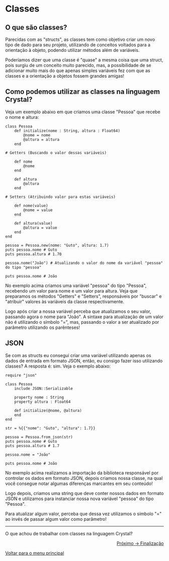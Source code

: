# Classes

## O que são classes?

Parecidas com as "structs", as classes tem como objetivo criar um novo tipo de dado para seu projeto, utilizando de conceitos voltados para a orientação à objeto, podendo utilizar métodos além de variáveis.

Poderíamos dizer que uma classe é "quase" a mesma coisa que uma struct, pois surgiu de um conceito muito parecido, mas, a possibilidade de se adicionar muito mais do que apenas simples variáveis fez com que as classes e a orientação a objetos fossem grandes amigas!

## Como podemos utilizar as classes na linguagem Crystal?

Veja um exemplo abaixo em que criamos uma classe "Pessoa" que recebe o nome e altura:

```cr
class Pessoa
    def initialize(nome : String, altura : Float64)
        @nome = nome
        @altura = altura
    end

# Getters (Buscando o valor dessas variáveis)

    def nome
        @nome
    end

    def altura
        @altura
    end

# Setters (Atribuindo valor para estas variáveis)

    def nome(value)
        @nome = value
    end

    def altura(value)
        @altura = value
    end
end
  
pessoa = Pessoa.new(nome: "Guto", altura: 1.7)
puts pessoa.nome # Guto
puts pessoa.altura # 1.70

pessoa.nome("João") # Atualizando o valor do nome da variável "pessoa" do tipo "pessoa"

puts pessoa.nome # João
```

No exemplo acima criamos uma variável "pessoa" do tipo "Pessoa", recebendo um valor para nome e um valor para altura. Veja que preparamos os métodos "Getters" e "Setters", responsáveis por "buscar" e "atribuir" valores às variáveis da classe respectivamente.

Logo após criar a nossa variável perceba que atualizamos o seu valor, passando agora o nome para "João". A sintaxe para atualização de um valor não é utilizando o símbolo "=", mas, passando o valor a ser atualizado por parâmetro utilizando os parênteses!

## JSON

Se com as structs eu consegui criar uma variável utilizando apenas os dados de entrada em formato JSON, então, eu consigo fazer isso utilizando classes? A resposta é: sim. Veja o exemplo abaixo:

```cr
require "json"

class Pessoa
    include JSON::Serializable

    property nome : String
    property altura : Float64

    def initialize(@nome, @altura)
    end
end

str = %{{"nome": "Guto", "altura": 1.7}}
  
pessoa = Pessoa.from_json(str)
puts pessoa.nome # Guto
puts pessoa.altura # 1.7

pessoa.nome = "João"

puts pessoa.nome # João
```

No exemplo acima realizamos a importação da biblioteca responsável por controlar os dados em formato JSON, depois criamos nossa classe, na qual você consegue notar algumas diferenças marcantes em seu conteúdo!

Logo depois, criamos uma string que deve conter nossos dados em formato JSON e utilizamos para instanciar nossa nova variável "pessoa" do tipo "Pessoa".

Para atualizar algum valor, perceba que dessa vez utilizamos o símbolo "=" ao invés de passar algum valor como parâmetro!

---

O que achou de trabalhar com classes na linguagem Crystal?

<p align="right">
  <a href="https://github.com/lanjoni/crystal4noobs/blob/main/content/finalizacao/finalizacao.md">Próximo -> Finalização</a>
</p>

<p align="left">
  <a href="https://github.com/lanjoni/crystal4noobs#roadmap">Voltar para o menu principal</a>
</p>
